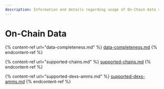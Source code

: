 ```yaml
---
description: Information and details regarding usage of On-Chain data sources
---
```


# On-Chain Data

{% content-ref url="data-completeness.md" %}
[data-completeness.md](data-completeness.md)
{% endcontent-ref %}

{% content-ref url="supported-chains.md" %}
[supported-chains.md](supported-chains.md)
{% endcontent-ref %}

{% content-ref url="supported-dexs-amms.md" %}
[supported-dexs-amms.md](supported-dexs-amms.md)
{% endcontent-ref %}
